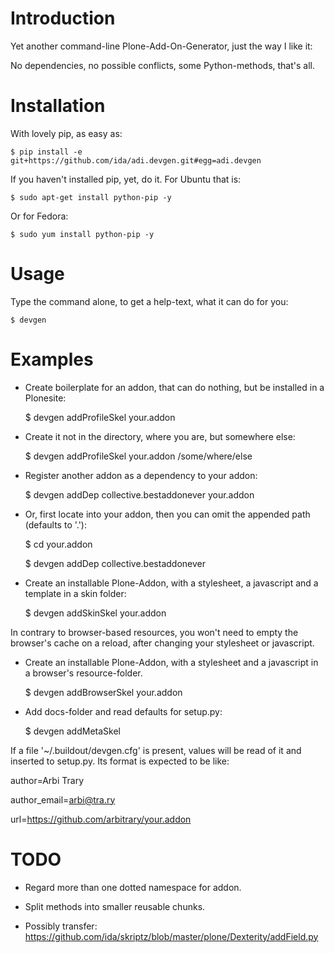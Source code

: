 Introduction
============

Yet another command-line Plone-Add-On-Generator, just the way I like it:

No dependencies, no possible conflicts, some Python-methods, that's all.


Installation
=============

With lovely pip, as easy as:

    $ pip install -e git+https://github.com/ida/adi.devgen.git#egg=adi.devgen


If you haven't installed pip, yet, do it. For Ubuntu that is:

    $ sudo apt-get install python-pip -y


Or for Fedora:

    $ sudo yum install python-pip -y


Usage
=====


Type the command alone, to get a help-text, what it can do for you:

    $ devgen


Examples
========


- Create boilerplate for an addon, that can do nothing,  but be installed in a Plonesite:


    $ devgen addProfileSkel your.addon


- Create it not in the directory, where you are, but somewhere else:


    $ devgen addProfileSkel your.addon /some/where/else


- Register another addon as a dependency to your addon:


    $ devgen addDep collective.bestaddonever your.addon


- Or, first locate into your addon, then you can omit the appended path (defaults to '.'):


    $ cd your.addon

    $ devgen addDep collective.bestaddonever



- Create an installable Plone-Addon, with a stylesheet, a javascript and a template in a skin folder:


    $ devgen addSkinSkel your.addon


In contrary to browser-based resources, you won't need to empty the browser's cache on a reload, after changing your stylesheet or javascript.


- Create an installable Plone-Addon, with a stylesheet and a javascript in a browser's resource-folder.


    $ devgen addBrowserSkel your.addon


- Add docs-folder and read defaults for setup.py:


    $ devgen addMetaSkel


If a file '~/.buildout/devgen.cfg' is present, values will be read of it and inserted to setup.py. Its format is expected to be like:

author=Arbi Trary

author_email=arbi@tra.ry

url=https://github.com/arbitrary/your.addon


TODO
====

- Regard more than one dotted namespace for addon.

- Split methods into smaller reusable chunks.

- Possibly transfer:
https://github.com/ida/skriptz/blob/master/plone/Dexterity/addField.py


